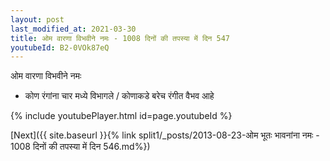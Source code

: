 ```yaml
---
layout: post
last_modified_at: 2021-03-30
title: ओम वारणा विभवीने नमः - 1008 दिनों की तपस्या में दिन 547
youtubeId: B2-0VOk87eQ
---
```

 
 
 ओम वारणा विभवीने नमः  
 
 -  कोण रंगांना चार मध्ये विभागले / कोणाकडे बरेच रंगीत वैभव आहे 
 
  
 
  
 
 
 
 
 
 


{% include youtubePlayer.html id=page.youtubeId %}
 
[Next]({{ site.baseurl }}{% link  split1/_posts/2013-08-23-ओम भूतः भावनांना नमः - 1008 दिनों की तपस्या में दिन 546.md%})
 
